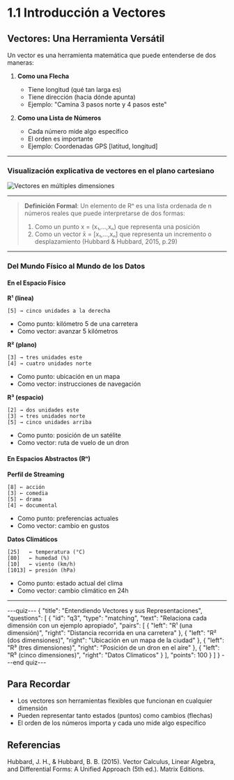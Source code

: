 # 1.1 Introducción a Vectores




## Vectores: Una Herramienta Versátil

Un vector es una herramienta matemática que puede entenderse de dos maneras:

1. **Como una Flecha**

   - Tiene longitud (qué tan larga es)
   - Tiene dirección (hacia dónde apunta)
   - Ejemplo: "Camina 3 pasos norte y 4 pasos este"

2. **Como una Lista de Números**
   - Cada número mide algo específico
   - El orden es importante
   - Ejemplo: Coordenadas GPS [latitud, longitud]


***
### Visualización explicativa de vectores en el plano cartesiano
![Vectores en múltiples dimensiones](/lectures-media/lecture1.1.gif)
***

> **Definición Formal**: Un elemento de Rⁿ es una lista ordenada de n números reales que puede interpretarse de dos formas:
>
> 1. Como un punto x = (x₁,...,xₙ) que representa una posición
> 2. Como un vector x̄ = [x₁,...,xₙ] que representa un incremento o desplazamiento
>    (Hubbard & Hubbard, 2015, p.29)

***

### Del Mundo Físico al Mundo de los Datos

#### En el Espacio Físico

**R¹ (línea)**

```
[5] → cinco unidades a la derecha
```

- Como punto: kilómetro 5 de una carretera
- Como vector: avanzar 5 kilómetros

**R² (plano)**

```
[3] → tres unidades este
[4] → cuatro unidades norte
```

- Como punto: ubicación en un mapa
- Como vector: instrucciones de navegación

**R³ (espacio)**

```
[2] → dos unidades este
[3] → tres unidades norte
[5] → cinco unidades arriba
```

- Como punto: posición de un satélite
- Como vector: ruta de vuelo de un dron

#### En Espacios Abstractos (Rⁿ)

**Perfil de Streaming**

```
[8] ← acción
[3] ← comedia
[5] ← drama
[4] ← documental
```

- Como punto: preferencias actuales
- Como vector: cambio en gustos

**Datos Climáticos**

```
[25]   ← temperatura (°C)
[80]   ← humedad (%)
[10]   ← viento (km/h)
[1013] ← presión (hPa)
```

- Como punto: estado actual del clima
- Como vector: cambio climático en 24h

****

---quiz---
{
"title": "Entendiendo Vectores y sus Representaciones",
"questions": [
{
"id": "q3",
"type": "matching",
"text": "Relaciona cada dimensión con un ejemplo apropiado",
"pairs": [
{
"left": "R¹ (una dimensión)",
"right": "Distancia recorrida en una carretera"
},
{
"left": "R² (dos dimensiones)",
"right": "Ubicación en un mapa de la ciudad"
},
{
"left": "R³ (tres dimensiones)",
"right": "Posición de un dron en el aire"
},
{
"left": "R⁵ (cinco dimensiones)",
"right": "Datos Climaticos"
}
],
"points": 100
}
]
}
---end quiz---

## Para Recordar

- Los vectores son herramientas flexibles que funcionan en cualquier dimensión
- Pueden representar tanto estados (puntos) como cambios (flechas)
- El orden de los números importa y cada uno mide algo específico

## Referencias

Hubbard, J. H., & Hubbard, B. B. (2015). Vector Calculus, Linear Algebra, and Differential Forms: A Unified Approach (5th ed.). Matrix Editions.
